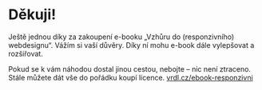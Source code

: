 <div class="ebook-not-print" markdown="1">

# Děkuji!

Ještě jednou díky za zakoupení e-booku „Vzhůru do (responzivního) webdesignu“. Vážím si vaší důvěry. Díky ní mohu e-book dále vylepšovat a rozšiřovat.

Pokud se k vám náhodou dostal jinou cestou, nebojte – nic není ztraceno. Stále můžete dát vše do pořádku koupí licence. [vrdl.cz/ebook-responzivni](https://www.vzhurudolu.cz/ebook-responzivni)

</div>
